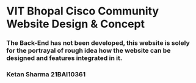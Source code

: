 # VIT Bhopal Cisco Community Website Design & Concept

### The Back-End has not been developed, this website is solely for the portrayal of rough idea how the website can be designed and features integrated in it.

### Ketan Sharma 21BAI10361